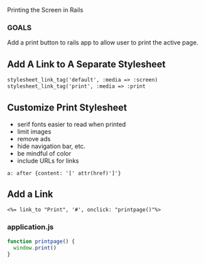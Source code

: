 Printing the Screen in Rails

### GOALS
Add a print button to rails app to allow user to print the active page. 

## Add A Link to A Separate Stylesheet
```html
stylesheet_link_tag('default', :media => :screen)
stylesheet_link_tag('print', :media => :print
```
## Customize Print Stylesheet
- serif fonts easier to read when printed
- limit images
- remove ads
- hide navigation bar, etc. 
- be mindful of color 
- include URLs for links 

```
a: after {content: '[' attr(href)']'}
```

## Add a Link 
```
<%= link_to "Print", '#', onclick: "printpage()"%>
```
### application.js
```js
function printpage() {
  window.print()
}
```
